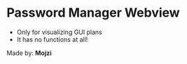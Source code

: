 # Password Manager Webview

- Only for visualizing GUI plans
- It has no functions at all!

Made by: **Mojzi**
